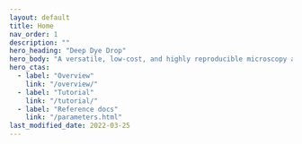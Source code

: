 ```yaml
---
layout: default
title: Home
nav_order: 1
description: ""
hero_heading: "Deep Dye Drop"
hero_body: "A versatile, low-cost, and highly reproducible microscopy assay that uses sequential density displacement to obtain detailed cell cycle information and single-cell phenotypes."
hero_ctas:
  - label: "Overview"
    link: "/overview/"
  - label: "Tutorial"
    link: "/tutorial/"
  - label: "Reference docs"
    link: "/parameters.html"
last_modified_date: 2022-03-25
---
```


